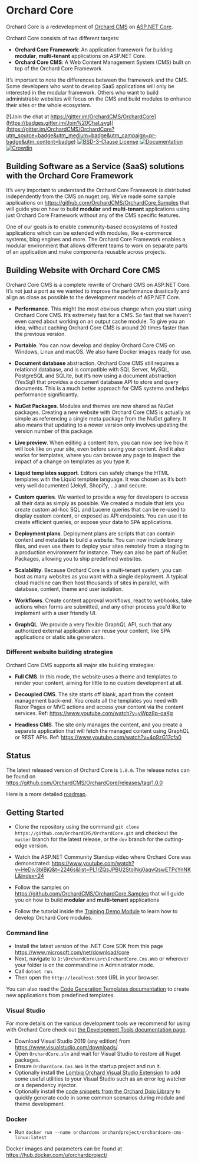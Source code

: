 # Orchard Core

Orchard Core is a redevelopment of [Orchard CMS](https://github.com/OrchardCMS/Orchard) on [ASP.NET Core](https://docs.microsoft.com/aspnet/core/). 

Orchard Core consists of two different targets:

- **Orchard Core Framework**: An application framework for building **modular**, **multi-tenant** applications on ASP.NET Core.
- **Orchard Core CMS**: A Web Content Management System (CMS) built on top of the Orchard Core Framework.

It’s important to note the differences between the framework and the CMS. Some developers who want to develop SaaS applications will only be interested in the modular framework. Others who want to build administrable websites will focus on the CMS and build modules to enhance their sites or the whole ecosystem.

[![Join the chat at https://gitter.im/OrchardCMS/OrchardCore](https://badges.gitter.im/Join%20Chat.svg)](https://gitter.im/OrchardCMS/OrchardCore?utm_source=badge&utm_medium=badge&utm_campaign=pr-badge&utm_content=badge)
[![BSD-3-Clause License](https://img.shields.io/badge/license-BSD--3--Clause-blue.svg)](https://github.com/OrchardCMS/OrchardCore/blob/master/LICENSE)
[![Documentation](https://readthedocs.org/projects/orchardcore/badge/)](https://docs.orchardcore.net/)
[![Crowdin](https://badges.crowdin.net/orchard-core/localized.svg)](https://crowdin.com/project/orchard-core)

## Building Software as a Service (SaaS) solutions with the Orchard Core Framework

It’s very important to understand the Orchard Core Framework is distributed independently from the CMS on nuget.org. We’ve made some sample applications on <https://github.com/OrchardCMS/OrchardCore.Samples> that will guide you on how to build **modular** and **multi-tenant** applications using just Orchard Core Framework without any of the CMS specific features.

One of our goals is to enable community-based ecosystems of hosted applications which can be extended with modules, like e-commerce systems, blog engines and more. The Orchard Core Framework enables a modular environment that allows different teams to work on separate parts of an application and make components reusable across projects.

## Building Website with Orchard Core CMS

Orchard Core CMS is a complete rewrite of Orchard CMS on ASP.NET Core. It’s not just a port as we wanted to improve the performance drastically and align as close as possible to the development models of ASP.NET Core.

- **Performance**. This might the most obvious change when you start using Orchard Core CMS. It’s extremely fast for a CMS. So fast that we haven’t even cared about working on an output cache module. To give you an idea, without caching Orchard Core CMS is around 20 times faster than the previous version.

- **Portable**. You can now develop and deploy Orchard Core CMS on Windows, Linux and macOS. We also have Docker images ready for use.

- **Document database** abstraction. Orchard Core CMS still requires a relational database, and is compatible with SQL Server, MySQL, PostgreSQL and SQLite, but it’s now using a document abstraction (YesSql) that provides a document database API to store and query documents. This is a much better approach for CMS systems and helps performance significantly.

- **NuGet Packages**. Modules and themes are now shared as NuGet packages. Creating a new website with Orchard Core CMS is actually as simple as referencing a single meta package from the NuGet gallery. It also means that updating to a newer version only involves updating the version number of this package.

- **Live preview**. When editing a content item, you can now see live how it will look like on your site, even before saving your content. And it also works for templates, where you can browse any page to inspect the impact of a change on templates as you type it.

- **Liquid templates support**. Editors can safely change the HTML templates with the Liquid template language. It was chosen as it’s both very well documented (Jekyll, Shopify, …) and secure.

- **Custom queries**. We wanted to provide a way for developers to access all their data as simply as possible. We created a module that lets you create custom ad-hoc SQL and Lucene queries that can be re-used to display custom content, or exposed as API endpoints. You can use it to create efficient queries, or expose your data to SPA applications.

- **Deployment plans**. Deployment plans are scripts that can contain content and metadata to build a website. You can now include binary files, and even use them to deploy your sites remotely from a staging to a production environment for instance. They can also be part of NuGet Packages, allowing you to ship predefined websites.

- **Scalability**. Because Orchard Core is a multi-tenant system, you can host as many websites as you want with a single deployment. A typical cloud machine can then host thousands of sites in parallel, with database, content, theme and user isolation.

- **Workflows**. Create content approval workflows, react to webhooks, take actions when forms are submitted, and any other process you'd like to implement with a user friendly UI.

- **GraphQL**. We provide a very flexible GraphQL API, such that any authorized external application can reuse your content, like SPA applications or static site generators.

### Different website building strategies

Orchard Core CMS supports all major site building strategies:

- **Full CMS**. In this mode, the website uses a theme and templates to render your content, aiming for little to no custom development at all.

- **Decoupled CMS**. The site starts off blank, apart from the content management back-end. You create all the templates you need with Razor Pages or MVC actions and access your content via the content services. Ref: <https://www.youtube.com/watch?v=yWpz8p-oaKg>

- **Headless CMS**. The site only manages the content, and you create a separate application that will fetch the managed content using GraphQL or REST APIs. Ref: <https://www.youtube.com/watch?v=4o9zG17cfa0>

## Status

The latest released version of Orchard Core is `1.0.0`.
The release notes can be found on <https://github.com/OrchardCMS/OrchardCore/releases/tag/1.0.0>

Here is a more detailed [roadmap](https://github.com/OrchardCMS/OrchardCore/wiki/Roadmap).

## Getting Started

- Clone the repository using the command `git clone https://github.com/OrchardCMS/OrchardCore.git` and checkout the `master` branch for the latest release, or the `dev` branch for the cutting-edge version.

- Watch the ASP.NET Community Standup video where Orchard Core was demonstrated: <https://www.youtube.com/watch?v=HeDjv3blBjQ&t=2246s&list=PL1rZQsJPBU2StolNg0aqvQswETPcYnNKL&index=24>

- Follow the samples on <https://github.com/OrchardCMS/OrchardCore.Samples> that will guide you on how to build **modular** and **multi-tenant** applications

- Follow the tutorial inside the [Training Demo Module](https://github.com/Lombiq/Orchard-Training-Demo-Module) to learn how to develop Orchard Core modules.

### Command line

- Install the latest version of the .NET Core SDK from this page <https://www.microsoft.com/net/download/core>
- Next, navigate to `D:\OrchardCore\src\OrchardCore.Cms.Web` or wherever your folder is on the commandline in Administrator mode.
- Call `dotnet run`.
- Then open the `http://localhost:5000` URL in your browser.

You can also read the [Code Generation Templates documentation](docs/getting-started/templates/README.md) to create new applications from predefined templates.

### Visual Studio

For more details on the various development tools we recommend for using with Orchard Core check out [the Development Tools documentation page](docs/resources/development-tools/README.md).

- Download Visual Studio 2019 (any edition) from <https://www.visualstudio.com/downloads/>.
- Open `OrchardCore.sln` and wait for Visual Studio to restore all Nuget packages.
- Ensure `OrchardCore.Cms.Web` is the startup project and run it.
- Optionally install the [Lombiq Orchard Visual Studio Extension](https://marketplace.visualstudio.com/items?itemName=LombiqVisualStudioExtension.LombiqOrchardVisualStudioExtension) to add some useful utilities to your Visual Studio such as an error log watcher or a dependency injector.
- Optionally install the [code snippets from the Orchard Dojo Library](https://orcharddojo.net/orchard-resources/CoreLibrary/Utilities/VisualStudioSnippets/) to quickly generate code in some common scenarios during module and theme development.

### Docker

- Run `docker run --name orchardcms orchardproject/orchardcore-cms-linux:latest`

Docker images and parameters can be found at <https://hub.docker.com/u/orchardproject/>
